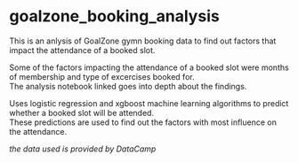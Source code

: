 # goalzone_booking_analysis

This is an anlysis of GoalZone gymn booking data to find out factors that impact the attendance of a booked slot.

Some of the factors impacting the attendance of a booked slot were months of membership and type of excercises booked for. <br>
The analysis notebook linked goes into depth about the findings. <br>

Uses logistic regression and xgboost machine learning algorithms to predict whether a booked slot will be attended.<br>
These predictions are used to find out the factors with most influence on the attendance.

*the data used is provided by DataCamp*
